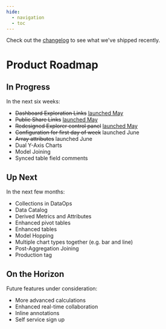 ```yaml
---
hide:
  - navigation
  - toc
---
```


Check out the [changelog](../../changelog/) to see what we've shipped recently.

# Product Roadmap

## In Progress

In the next six weeks:

- <del>Dashboard Exploration Links</del> <ins>[launched May](../changelog/2023_05_30/#dashboard-exploration-links)</ins>
- <del>Public Share Links</del> <ins>[launched May](../changelog/2023_05_30/#public-link-sharing)</ins>
- <del>Redesigned Explorer control panel</del> <ins>[launched May](../changelog/2023_05_30/#refreshed-control-panel)</ins>
- <del>Configuration for first day of week</del> launched June
- <del>Array attributes</del> launched June
- Dual Y-Axis Charts
- Model Joining
- Synced table field comments

## Up Next

In the next few months:

- Collections in DataOps
- Data Catalog
- Derived Metrics and Attributes
- Enhanced pivot tables
- Enhanced tables
- Model Hopping
- Multiple chart types together (e.g. bar and line)
- Post-Aggregation Joining
- Production tag

## On the Horizon

Future features under consideration:

- More advanced calculations
- Enhanced real-time collaboration
- Inline annotations
- Self service sign up
